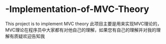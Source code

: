 # -Implementation-of-MVC-Theory
This project is to implement MVC theory
此项目主要是用来实现MVC理论的，MVC理论在程序员中大家都有对他自己的理解，如果您有自己的理解并对我的理解有质疑欢迎告知我
